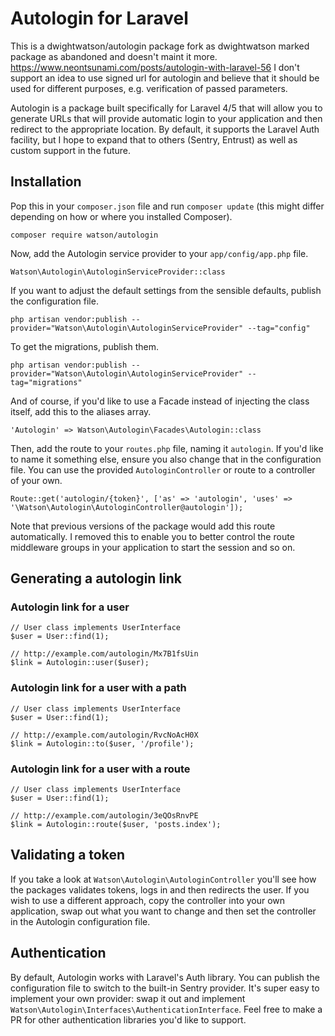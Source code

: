 Autologin for Laravel
=====================

This is a dwightwatson/autologin package fork as dwightwatson marked package as abandoned and doesn't maint it more.
https://www.neontsunami.com/posts/autologin-with-laravel-56
I don't support an idea to use signed url for autologin and believe that it should be used for different purposes, e.g. verification of passed parameters.

Autologin is a package built specifically for Laravel 4/5 that will allow you to generate URLs that will provide automatic login to your application and then redirect to the appropriate location. By default, it supports the Laravel Auth facility, but I hope to expand that to others (Sentry, Entrust) as well as custom support in the future.



## Installation

Pop this in your `composer.json` file and run `composer update` (this might differ depending on how or where you installed Composer).

    composer require watson/autologin

Now, add the Autologin service provider to your `app/config/app.php` file.

`Watson\Autologin\AutologinServiceProvider::class`

If you want to adjust the default settings from the sensible defaults, publish the configuration file.

`php artisan vendor:publish --provider="Watson\Autologin\AutologinServiceProvider" --tag="config"`

To get the migrations, publish them.

`php artisan vendor:publish --provider="Watson\Autologin\AutologinServiceProvider" --tag="migrations"`

And of course, if you'd like to use a Facade instead of injecting the class itself, add this to the aliases array.

`'Autologin' => Watson\Autologin\Facades\Autologin::class`

Then, add the route to your `routes.php` file, naming it `autologin`. If you'd like to name it something else, ensure you also change that in the configuration file. You can use the provided `AutologinController` or route to a controller of your own.

    Route::get('autologin/{token}', ['as' => 'autologin', 'uses' => '\Watson\Autologin\AutologinController@autologin']);

Note that previous versions of the package would add this route automatically. I removed this to enable you to better control the route middleware groups in your application to start the session and so on.

## Generating a autologin link

### Autologin link for a user

	// User class implements UserInterface
	$user = User::find(1);

	// http://example.com/autologin/Mx7B1fsUin
    $link = Autologin::user($user);

### Autologin link for a user with a path

    // User class implements UserInterface
    $user = User::find(1);

    // http://example.com/autologin/RvcNoAcH0X
	$link = Autologin::to($user, '/profile');

### Autologin link for a user with a route

    // User class implements UserInterface
    $user = User::find(1);

    // http://example.com/autologin/3eQOsRnvPE
    $link = Autologin::route($user, 'posts.index');

## Validating a token

If you take a look at `Watson\Autologin\AutologinController` you'll see how the packages validates tokens, logs in and then redirects the user. 
If you wish to use a different approach, copy the controller into your own application, swap out what you want to change and then set the controller in the Autologin configuration file.

## Authentication

By default, Autologin works with Laravel's Auth library. You can publish the configuration file to switch to the built-in Sentry provider. 
It's super easy to implement your own provider: swap it out and implement `Watson\Autologin\Interfaces\AuthenticationInterface`. Feel free to make a PR for other authentication libraries you'd like to support.
